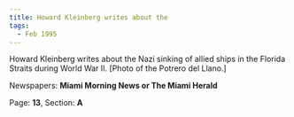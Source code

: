```yaml
---  
title: Howard Kleinberg writes about the  
tags:  
  - Feb 1995  
---  
```

  
Howard Kleinberg writes about the Nazi sinking of allied ships in the Florida Straits during World War II. [Photo of the Potrero del Llano.]  
  
Newspapers: **Miami Morning News or The Miami Herald**  
  
Page: **13**, Section: **A** 
